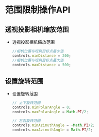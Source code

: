 # 范围限制操作API

## 透视投影相机缩放范围

+ 透视投影相机缩放范围

  ```js
  //相机位置与观察目标点最小值
  controls.minDistance = 200;
  //相机位置与观察目标点最大值
  controls.maxDistance = 500;
  ```

## 设置旋转范围

+ 设置旋转范围

  ```js
  // 上下旋转范围
  controls.minPolarAngle = 0;
  controls.maxPolarAngle = Math.PI/2;
  ```

  ```js
  // 左右旋转范围
  controls.minAzimuthAngle = -Math.PI/2;
  controls.maxAzimuthAngle = Math.PI/2;
  ```
